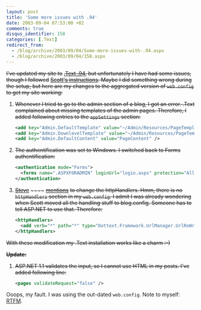 ```yaml
---
layout: post
title: 'Some more issues with .94'
date: 2003-09-04 07:53:00 +02
comments: true
disqus_identifier: 158
categories: [.Text]
redirect_from:
  - /blog/archive/2003/09/04/Some-more-issues-with-.94.aspx
  - /blog/archive/2003/09/04/158.aspx
---
```


~~I've updated my site to~~ [~~.Text .94~~](http://scottwater.com/dottext/posts/9738.aspx)~~, but unfortunately I have had some issues, though I followed~~ [~~Scott's instructions~~](http://scottwater.com/dottext/posts/9742.aspx)~~. Maybe I did something wrong during the setup, but here are my changes to the aggregated version of `web.config` to get my site working:~~

1.  ~~Whenever I tried to go to the admin section of a blog, I got an error. .Text complained about missing templates of the admin pages. Therefore, I added following entries to the `appSettings` section:~~

    ``` xml
    <add key="Admin.DefaultTemplate" value="~/Admin/Resources/PageTemplate.ascx" />
    <add key="Admin.DownlevelTemplate" value="~/Admin/Resources/PageTemplate.ascx" />
    <add key="Admin.DefaultContent" value="PageContent" />

    ```
2.  ~~The authentification was set to Windows. I switched back to Forms authentification:~~

    ``` xml
    <authentication mode="Forms">
      <forms name=".ASPXFORADMIN" loginUrl="login.aspx" protection="All"  timeout="90" />
    </authentication>
    ```

3.  [~~Steve~~](http://adminblogs.com/steve/) ~~~~ [~~mentions~~](http://adminblogs.com/steve/posts/146.aspx) ~~to change the httpHandlers. Hmm, there is no `httpHandlers` section in my `web.config`. I admit I was already wondering when Scott moved all the handling stuff to blog.config. Someone has to tell ASP.NET to use that. Therefore:~~

    ``` xml
    <httpHandlers>
      <add verb="*" path="*" type="Dottext.Framework.UrlManager.UrlReWriteHandlerFactory,Dottext.Framework" />
    </httpHandlers>
    ```

~~With these modification my .Text installation works like a charm :-)~~

**~~Update:~~**

1.  ~~ASP.NET 1.1 validates the input, so I cannot use HTML in my posts. I've added following line:~~

    ``` xml
    <pages validateRequest="false" />
    ```

Ooops, my fault. I was using the out-dated `web.config`. Note to myself: [RTFM](http://info.astrian.net/jargon/terms/r/RTFM.html).

